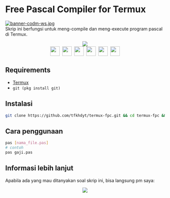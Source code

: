 # Free Pascal Compiler for Termux
[![banner-codm-ws.jpg](https://i.postimg.cc/K8Q8Fprr/banner-codm-ws.jpg)](https://postimg.cc/MnMSmDLv)<br>
Skrip ini berfungsi untuk meng-compile dan meng-execute program pascal di Termux.
<br>
<p align=center>
<img src="https://img.shields.io/badge/Created%20by-tfkhdyt-blue?style=for-the-badge&logo=github"/><br>
<a href="Https://facebook.com/tfkhdyt142"><img height="30" src="https://www.pinclipart.com/picdir/big/2-21918_download-transparent-background-facebook-logo-clipart-facebook-logo.png"></a>&nbsp;
<a href="https://twitter.com/tfkhdyt"><img height="30" src="https://www.pinclipart.com/picdir/big/64-649167_the-pairings-twitter-icon-rounded-square-clipart.png"></a>&nbsp;
<a href="https://instagram.com/_tfkhdyt_"><img height="30" src="https://camo.githubusercontent.com/5cf2a148d1763dca531d1d43bdf234b4e57ee2e00f613589e6d307ccd1077a9f/68747470733a2f2f7777772e70696e636c69706172742e636f6d2f7069636469722f6269672f3130392d313039393330315f696e7374616772616d2d696e7374616772616d2d6c6f676f2d6e6f2d626f726465722d636c69706172742e706e67"></a>&nbsp;
<a href="https://youtube.com/tfkhdyt"><img height="30" src="https://www.pinclipart.com/picdir/big/530-5305952_youtube-computer-icons-portable-network-graphics-logo-logo.png"></a>&nbsp;
<a href="https://t.me/tfkhdyt"><img height="30" src="https://cdn4.iconfinder.com/data/icons/social-media-2146/512/37_social-512.png"></a>&nbsp;
<a href="https://open.spotify.com/playlist/4JR5wqcnuOQw6ppF38Vpu9?si=zHMKBfCiRrGVamKsL8LXqQ"><img height="30" src="https://cdn2.iconfinder.com/data/icons/social-icons-33/128/Spotify-512.png"></a>
</p>

## Requirements
- <a href="https://play.google.com/store/apps/details?id=com.termux">Termux</a>
- `git (pkg install git)`

## Instalasi
```Bash
git clone https://github.com/tfkhdyt/termux-fpc.git && cd termux-fpc && ./install.sh
```
## Cara penggunaan
```Bash
pas [nama_file.pas]
# contoh
pas gaji.pas
```

## Informasi lebih lanjut
Apabila ada yang mau ditanyakan soal skrip ini, bisa langsung pm saya:
<p align=center>
<a href="https://linktr.ee/tfkhdyt" target="_blank"><img src="https://img.shields.io/badge/Contact-me-green?style=for-the-badge"/></a>
</p>
